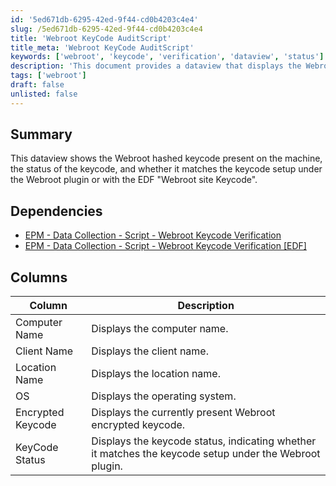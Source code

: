 ```yaml
---
id: '5ed671db-6295-42ed-9f44-cd0b4203c4e4'
slug: /5ed671db-6295-42ed-9f44-cd0b4203c4e4
title: 'Webroot KeyCode AuditScript'
title_meta: 'Webroot KeyCode AuditScript'
keywords: ['webroot', 'keycode', 'verification', 'dataview', 'status']
description: 'This document provides a dataview that displays the Webroot hashed keycode present on a machine, its status, and whether it matches the keycode setup under the Webroot plugin or with the EDF "Webroot site Keycode". It includes dependencies and a detailed description of the columns available in the dataview.'
tags: ['webroot']
draft: false
unlisted: false
---
```


## Summary

This dataview shows the Webroot hashed keycode present on the machine, the status of the keycode, and whether it matches the keycode setup under the Webroot plugin or with the EDF "Webroot site Keycode".

## Dependencies

- [EPM - Data Collection - Script - Webroot Keycode Verification](/docs/4d3b24f2-a55a-4f57-8cad-1345d1e85060)
- [EPM - Data Collection - Script - Webroot Keycode Verification [EDF]](/docs/2e7517b7-3d3c-47b0-a885-bb8293c55263)

## Columns

| Column               | Description                                                            |
|---------------------|------------------------------------------------------------------------|
| Computer Name       | Displays the computer name.                                           |
| Client Name         | Displays the client name.                                             |
| Location Name       | Displays the location name.                                           |
| OS                  | Displays the operating system.                                        |
| Encrypted Keycode   | Displays the currently present Webroot encrypted keycode.             |
| KeyCode Status      | Displays the keycode status, indicating whether it matches the keycode setup under the Webroot plugin. |



